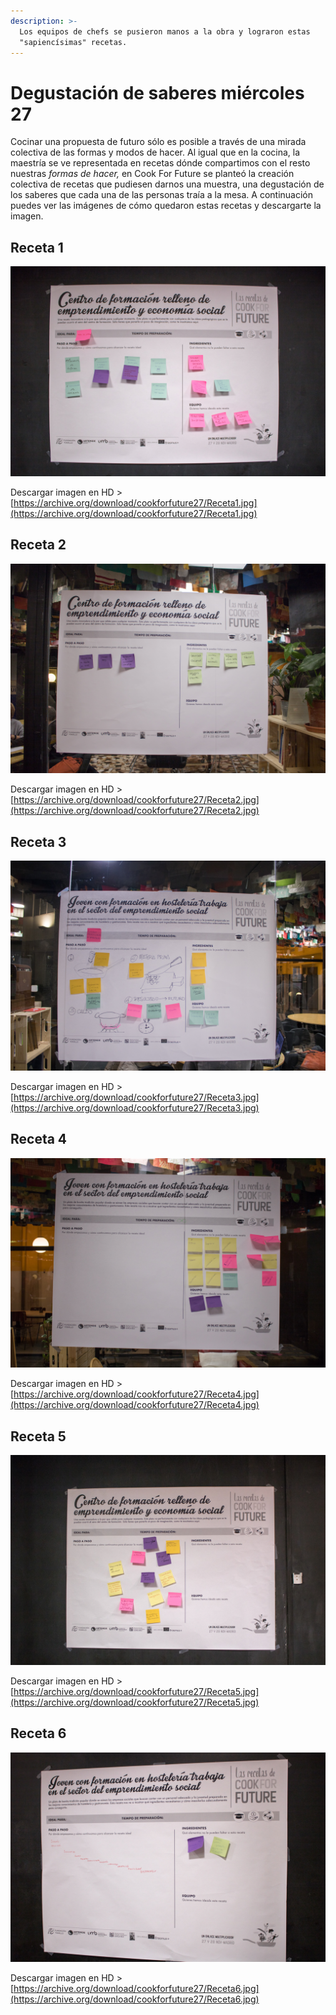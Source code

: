 ```yaml
---
description: >-
  Los equipos de chefs se pusieron manos a la obra y lograron estas
  "sapiencísimas" recetas.
---
```


# Degustación de saberes miércoles 27

Cocinar una propuesta de futuro sólo es posible a través de una mirada colectiva de las formas y modos de hacer. Al igual que en la cocina, la maestría se ve representada en recetas dónde compartimos con el resto nuestras _formas de hacer,_ en Cook For Future se planteó la creación colectiva de recetas que pudiesen darnos una muestra, una degustación de los saberes que cada una de las personas traía a la mesa. A continuación puedes ver las imágenes de cómo quedaron estas recetas y descargarte la imagen.

## Receta 1

![](../.gitbook/assets/receta1.jpg)

Descargar imagen en HD &gt; [https://archive.org/download/cookforfuture27/Receta1.jpg](https://archive.org/download/cookforfuture27/Receta1.jpg)



## Receta 2

![](../.gitbook/assets/receta2.jpg)

Descargar imagen en HD &gt; [https://archive.org/download/cookforfuture27/Receta2.jpg](https://archive.org/download/cookforfuture27/Receta2.jpg)

## Receta 3

![](../.gitbook/assets/receta3.jpg)

Descargar imagen en HD &gt; [https://archive.org/download/cookforfuture27/Receta3.jpg](https://archive.org/download/cookforfuture27/Receta3.jpg)

## Receta 4

![](../.gitbook/assets/receta4.jpg)

Descargar imagen en HD &gt; [https://archive.org/download/cookforfuture27/Receta4.jpg](https://archive.org/download/cookforfuture27/Receta4.jpg)

## Receta 5

![](../.gitbook/assets/receta5.jpg)

Descargar imagen en HD &gt; [https://archive.org/download/cookforfuture27/Receta5.jpg](https://archive.org/download/cookforfuture27/Receta5.jpg)

## Receta 6

![](../.gitbook/assets/receta6.jpg)

Descargar imagen en HD &gt; [https://archive.org/download/cookforfuture27/Receta6.jpg](https://archive.org/download/cookforfuture27/Receta6.jpg)

